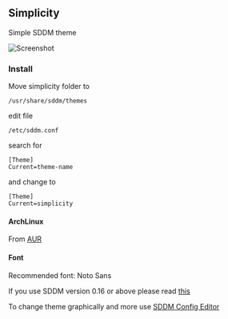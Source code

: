 ## Simplicity
Simple SDDM theme

![Screenshot](https://i.imgur.com/o1QDc26.png)


### Install
Move simplicity folder to 

    /usr/share/sddm/themes

edit file

    /etc/sddm.conf

search for

    [Theme]
    Current=theme-name

and change to 

    [Theme]
    Current=simplicity

#### ArchLinux
From [AUR](https://aur.archlinux.org/packages/simplicity-sddm-theme-git/)

#### Font
Recommended font: Noto Sans

If you use SDDM version 0.16 or above please read [this](https://github.com/sddm/sddm/wiki/0.16.0-Release-Announcement#configuration)

To change theme graphically and more use [SDDM Config Editor](https://github.com/lxqt/sddm-config-editor)
